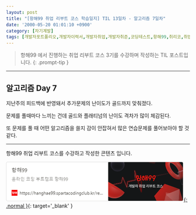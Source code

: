```yaml
---
layout: post
title: "[항해99 취업 리부트 코스 학습일지] TIL 13일차 - 알고리즘 7일차"
date: '2000-05-20 01:01:10 +0900'
category: [자기계발]
tags: [개발자포트폴리오,개발자이력서,개발자취업,개발자취준,코딩테스트,항해99,취리코,취업리부트코스]
---
```


> 항해99 에서 진행하는 취업 리부트 코스 3기를 수강하며 작성하는 TIL 포스트입니다.
{: .prompt-tip }

---

## 알고리즘 Day 7
지난주의 피드백에 반영돼서 추가문제의 난이도가 골드까지 맞춰졌다.

문제를 풀때마다 느끼는 건데 골드와 플래티넘의 난이도 격차가 많이 체감된다.

또 문제를 풀 때 어떤 알고리즘을 쓸지 감이 안잡혀서 많은 연습문제를 풀어보아야 할 것 같다.

---

항해99 취업 리부트 코스를 수강하고 작성한 콘텐츠 입니다.

[![항해99 - 온라인 코딩 부트캠프 항해99](/assets/img/captures/1_hanghae99.png){: .normal }](https://hanghae99.spartacodingclub.kr/reboot){: target='_blank' }
